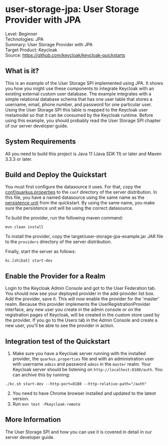 user-storage-jpa: User Storage Provider with JPA
========================================================

Level: Beginner  
Technologies: JPA  
Summary: User Storage Provider with JPA  
Target Product: <span>Keycloak</span>  
Source: <https://github.com/keycloak/keycloak-quickstarts>  


What is it?
-----------

This is an example of the User Storage SPI implemented using JPA.  It shows you how you might use these components
to integrate <span>Keycloak</span> with an existing external custom user database.  The example integrates with a simple relational
database schema that has one user table that stores a username, email, phone number, and password for one particular user.
Using the User Storage SPI this table is mapped to the <span>Keycloak</span> user metamodel so that it can be consumed by the <span>Keycloak</span>
runtime. Before using this example, you should probably read the User Storage SPI chapter of our server developer guide.


System Requirements
-------------------

All you need to build this project is Java 11 (Java SDK 11) or later and Maven 3.3.3 or later.

Build and Deploy the Quickstart
-------------------------------

You must first configure the datasource it uses. 
For that, copy the [conf/quarkus.properties](conf/quarkus.properties) to the `conf` directory of the server distribution.
In this file, you have a named datasource using the same name as the [persistence unit](src/main/resources/META-INF/persistence.xml.IGNORE) from the quickstart. By using the same name,
you make sure the persistence unit will be using the correct datasource.

To build the provider, run the following maven command:

   ````
   mvn clean install
   ````

To install the provider, copy the target/user-storage-jpa-example.jar JAR file to the `providers` directory of the server distribution.

Finally, start the server as follows:

    kc.[sh|bat] start-dev

Enable the Provider for a Realm
-------------------------------
Login to the <span>Keycloak</span> Admin Console and got to the User Federation tab.   You should now see your deployed provider in the add-provider list box.
Add the provider, save it.  This will now enable the provider for the 'master' realm.  Because this provider implements the UserRegistrationProvider interface, any new user you create in the
admin console or on the registration pages of <span>Keycloak</span>, will be created in the custom store used by the provider.  If you go
to the Users tab in the Admin Console and create a new user, you'll be able to see the provider in action.

Integration test of the Quickstart
----------------------------------

1. Make sure you have a Keycloak server running with the installed provider, the `quarkus.properties` file and with an administration user with username `admin` and password `admin` in the `master` realm. Your Keycloak server should be listening on `http://localhost:8180/auth`. You can archive this by running:

```
./kc.sh start-dev --http-port=8180 --http-relative-path="/auth"
```

2. You need to have Chrome browser installed and updated to the latest version.
3. Run `mvn test -Pkeycloak-remote`

More Information
----------------
The User Storage SPI and how you can use it is covered in detail in our server developer guide.

